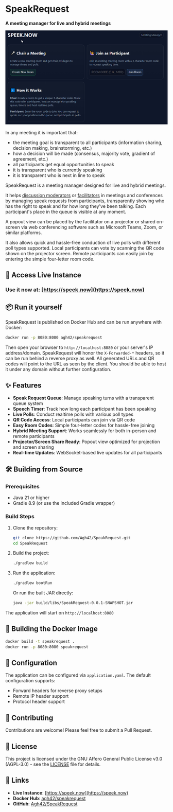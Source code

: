 # SpeakRequest

**A meeting manager for live and hybrid meetings**

[![Screenshot](/docs/images/landing.png)](https://speek.now)

In any meeting it is important that:

- the meeting goal is transparent to all participants (information sharing, decision making, brainstorming, etc.)
- how a decision will be made (consensus, majority vote, gradient of agreement, etc.)
- all participants get equal opportunities to speak
- it is transparent who is currently speaking
- it is transparent who is next in line to speak

SpeakRequest is a meeting manager designed for live and hybrid meetings. 

It helps [discussion moderators](https://en.wikipedia.org/wiki/Discussion_moderator) or [facilitators](https://en.wikipedia.org/wiki/Facilitator) in meetings and conferences by managing speak requests from participants, transparently showing who has the right to speak and for how long they've been talking. Each participant's place in the queue is visible at any moment.

A popout view can be placed by the facilitator on a projector or shared on-screen via web conferencing software such as Microsoft Teams, Zoom, or similar platforms. 

It also allows quick and hassle-free conduction of live polls with different poll types supported. Local participants can vote by scanning the QR code shown on the projector screen. Remote participants can easily join by entering the simple four-letter room code.

## 🚀 Access Live Instance

### Use it now at: **[https://speek.now](https://speek.now)**

## 📦 Run it yourself

SpeakRequest is published on Docker Hub and can be run anywhere with Docker:

```bash
docker run -p 8080:8080 agh42/speakrequest
```

Then open your browser to `http://localhost:8080` or your server's IP address/domain. SpeakRequest will honor the `X-Forwarded-*` headers, so it can be run behind a reverse proxy as well. All generated URLs and QR codes will point to the URL as seen by the client. You should be able to host it under any domain without further configuration.

## ✨ Features

- **Speak Request Queue**: Manage speaking turns with a transparent queue system
- **Speech Timer**: Track how long each participant has been speaking
- **Live Polls**: Conduct realtime polls with various poll types
- **QR Code Access**: Local participants can join via QR code
- **Easy Room Codes**: Simple four-letter codes for hassle-free joining
- **Hybrid Meeting Support**: Works seamlessly for both in-person and remote participants
- **Projector/Screen Share Ready**: Popout view optimized for projection and screen sharing
- **Real-time Updates**: WebSocket-based live updates for all participants

## 🛠️ Building from Source

### Prerequisites

- Java 21 or higher
- Gradle 8.9 (or use the included Gradle wrapper)

### Build Steps

1. Clone the repository:
   ```bash
   git clone https://github.com/Agh42/SpeakRequest.git
   cd SpeakRequest
   ```

2. Build the project:
   ```bash
   ./gradlew build
   ```

3. Run the application:
   ```bash
   ./gradlew bootRun
   ```

   Or run the built JAR directly:
   ```bash
   java -jar build/libs/SpeakRequest-0.0.1-SNAPSHOT.jar
   ```

The application will start on `http://localhost:8080`

## 🐳 Building the Docker Image

```bash
docker build -t speakrequest .
docker run -p 8080:8080 speakrequest
```

## 📝 Configuration

The application can be configured via `application.yaml`. The default configuration supports:
- Forward headers for reverse proxy setups
- Remote IP header support
- Protocol header support

## 🤝 Contributing

Contributions are welcome! Please feel free to submit a Pull Request.

## 📄 License

This project is licensed under the GNU Affero General Public License v3.0 (AGPL-3.0) - see the [LICENSE](LICENSE) file for details.

## 🔗 Links

- **Live Instance**: [https://speek.now](https://speek.now)
- **Docker Hub**: [agh42/speakrequest](https://hub.docker.com/r/agh42/speakrequest)
- **GitHub**: [Agh42/SpeakRequest](https://github.com/Agh42/SpeakRequest)



